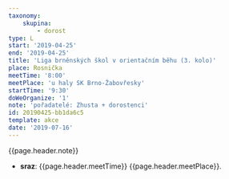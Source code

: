```yaml
---
taxonomy:
    skupina:
        - dorost
type: L
start: '2019-04-25'
end: '2019-04-25'
title: 'Liga brněnských škol v orientačním běhu (3. kolo)'
place: Rosnička
meetTime: '8:00'
meetPlace: 'u haly SK Brno-Žabovřesky'
startTime: '9:30'
doWeOrganize: '1'
note: 'pořadatelé: Zhusta + dorostenci'
id: 20190425-bb1da6c5
template: akce
date: '2019-07-16'
---
```

{{page.header.note}}
* **sraz**: {{page.header.meetTime}} {{page.header.meetPlace}}.
